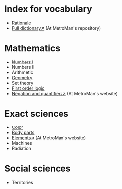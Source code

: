 # Index for vocabulary
- [Rationale](/rationale.md)
- [Full dictionary↗](https://github.com/MetroManSR/MetroWeb/blob/main/assets/data/spanish-dictionary.csv) (At MetroMan's repository)

# Mathematics
- [Numbers I](/Math/numbers.md)
- Numbers II
- Arithmetic
- [Geometry](/Math/geometry.md)
- Set theory
- [First order logic](/Math/bool.md)
- [Negation and quantifiers↗](https://www.metroman.me/en/balkeon/grammar/basiclogic/) (At MetroMan's website)

# Exact sciences
- [Color](/Science/color.md)
- [Body parts](/Science/anatomy.md)
- [Elements↗](https://www.metroman.me/balkeon/docs/chemicalelements/) (At MetroMan's website)
- Machines
- Radiation

# Social sciences
- Territories
